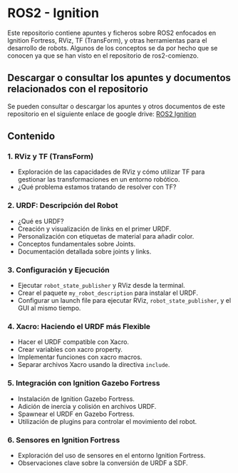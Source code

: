 # ROS2 - Ignition

Este repositorio contiene apuntes y ficheros sobre ROS2 enfocados en Ignition Fortress, RViz, TF (TransForm), y otras herramientas para el desarrollo de robots. Algunos de los conceptos se da por hecho que se conocen ya que se han visto en el repositorio de ros2-comienzo.

## Descargar o consultar los apuntes y documentos relacionados con el repositorio

Se pueden consultar o descargar los apuntes y otros documentos de este repositorio en el siguiente enlace de google drive: [ROS2 Ignition](https://drive.google.com/drive/folders/1UIiLyfWP1A9ip3DoQAtzH64t_sTAl_iH?usp=sharing)

## Contenido

### 1. RViz y TF (TransForm)
- Exploración de las capacidades de RViz y cómo utilizar TF para gestionar las transformaciones en un entorno robótico.
- ¿Qué problema estamos tratando de resolver con TF?

### 2. URDF: Descripción del Robot
- ¿Qué es URDF?
- Creación y visualización de links en el primer URDF.
- Personalización con etiquetas de material para añadir color.
- Conceptos fundamentales sobre Joints.
- Documentación detallada sobre joints y links.

### 3. Configuración y Ejecución
- Ejecutar `robot_state_publisher` y RViz desde la terminal.
- Crear el paquete `my_robot_description` para instalar el URDF.
- Configurar un launch file para ejecutar RViz, `robot_state_publisher`, y el GUI al mismo tiempo.

### 4. Xacro: Haciendo el URDF más Flexible
- Hacer el URDF compatible con Xacro.
- Crear variables con xacro property.
- Implementar funciones con xacro macros.
- Separar archivos Xacro usando la directiva `include`.

### 5. Integración con Ignition Gazebo Fortress
- Instalación de Ignition Gazebo Fortress.
- Adición de inercia y colisión en archivos URDF.
- Spawnear el URDF en Gazebo Fortress.
- Utilización de plugins para controlar el movimiento del robot.

### 6. Sensores en Ignition Fortress
- Exploración del uso de sensores en el entorno Ignition Fortress.
- Observaciones clave sobre la conversión de URDF a SDF.
